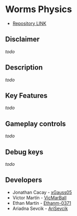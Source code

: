 # Worms Physics

- [Repository LINK](https://github.com/xGauss05/Worms-Physics)

## Disclaimer
*todo*

## Description
*todo*

## Key Features
*todo*

## Gameplay controls
*todo*

## Debug keys
*todo*

## Developers
- Jonathan Cacay - [xGauss05](https://github.com/xGauss05)
- Víctor Martín - [VicMarBall](https://github.com/VicMarBall)
- Ethan Martín - [Ethanm-0371](https://github.com/Ethanm-0371)
- Ariadna Sevcik - [AriSevcik](https://github.com/AriSevcik)
